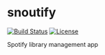 # snoutify
[![Build Status](https://travis-ci.org/andreasf/snoutify.svg?branch=master)](https://travis-ci.org/andreasf/snoutify)
[![License](https://img.shields.io/badge/License-Apache%202.0-blue.svg)](https://github.com/andreasf/cf-mysql-plugin/blob/master/LICENSE)

Spotify library management app
